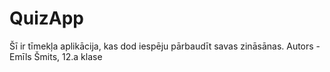 # QuizApp
Šī ir tīmekļa aplikācija, kas dod iespēju pārbaudīt savas zināsānas. Autors - Emīls Šmits, 12.a klase
